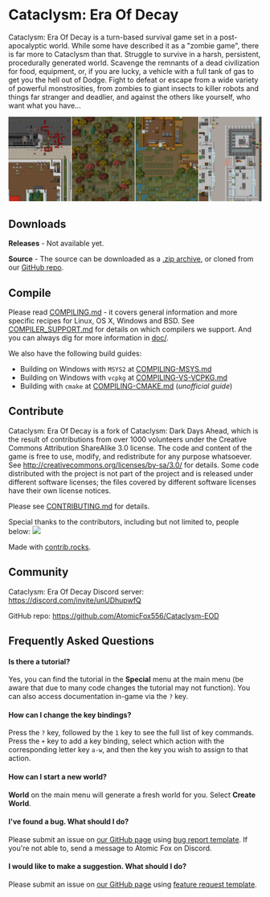 # Cataclysm: Era Of Decay

Cataclysm: Era Of Decay is a turn-based survival game set in a post-apocalyptic world. While some have described it as a "zombie game", there is far more to Cataclysm than that. Struggle to survive in a harsh, persistent, procedurally generated world. Scavenge the remnants of a dead civilization for food, equipment, or, if you are lucky, a vehicle with a full tank of gas to get you the hell out of Dodge. Fight to defeat or escape from a wide variety of powerful monstrosities, from zombies to giant insects to killer robots and things far stranger and deadlier, and against the others like yourself, who want what you have...

<p align="center">
    <img src="./data/screenshots/ultica-showcase-sep-2021.png" alt="Tileset: Ultica">
</p>

## Downloads

**Releases** - Not available yet.

**Source** - The source can be downloaded as a [.zip archive](https://github.com/AtomicFox556/Cataclysm-EOD/archive/master.zip), or cloned from our [GitHub repo](https://github.com/AtomicFox556/Cataclysm-EOD/).

## Compile

Please read [COMPILING.md](doc/COMPILING/COMPILING.md) - it covers general information and more specific recipes for Linux, OS X, Windows and BSD. See [COMPILER_SUPPORT.md](doc/COMPILING/COMPILER_SUPPORT.md) for details on which compilers we support. And you can always dig for more information in [doc/](https://github.com/AtomicFox556/Cataclysm-EOD/tree/master/doc).

We also have the following build guides:
* Building on Windows with `MSYS2` at [COMPILING-MSYS.md](doc/COMPILING/COMPILING-MSYS.md)
* Building on Windows with `vcpkg` at [COMPILING-VS-VCPKG.md](doc/COMPILING/COMPILING-VS-VCPKG.md)
* Building with `cmake` at [COMPILING-CMAKE.md](doc/COMPILING/COMPILING-CMAKE.md)  (*unofficial guide*)

## Contribute

Cataclysm: Era Of Decay is a fork of Cataclysm: Dark Days Ahead, which is the result of contributions from over 1000 volunteers under the Creative Commons Attribution ShareAlike 3.0 license. The code and content of the game is free to use, modify, and redistribute for any purpose whatsoever. See http://creativecommons.org/licenses/by-sa/3.0/ for details.
Some code distributed with the project is not part of the project and is released under different software licenses; the files covered by different software licenses have their own license notices.

Please see [CONTRIBUTING.md](https://github.com/AtomicFox556/Cataclysm-EOD/blob/master/doc/CONTRIBUTING.md) for details.

Special thanks to the contributors, including but not limited to, people below:
<a href="https://github.com/atomicfox556/cataclysm-eod/graphs/contributors">
  <img src="https://contrib.rocks/image?repo=atomicfox556/cataclysm-eod" />
</a>

Made with [contrib.rocks](https://contrib.rocks).

## Community

Cataclysm: Era Of Decay Discord server: https://discord.com/invite/unUDhupwfQ

GitHub repo:
https://github.com/AtomicFox556/Cataclysm-EOD

## Frequently Asked Questions

#### Is there a tutorial?

Yes, you can find the tutorial in the **Special** menu at the main menu (be aware that due to many code changes the tutorial may not function). You can also access documentation in-game via the `?` key.

#### How can I change the key bindings?

Press the `?` key, followed by the `1` key to see the full list of key commands. Press the `+` key to add a key binding, select which action with the corresponding letter key `a-w`, and then the key you wish to assign to that action.

#### How can I start a new world?

**World** on the main menu will generate a fresh world for you. Select **Create World**.

#### I've found a bug. What should I do?

Please submit an issue on [our GitHub page](https://github.com/AtomicFox556/Cataclysm-EOD/issues/) using [bug report template](https://github.com/AtomicFox556/Cataclysm-EOD/issues/new?template=bug_report.md). If you're not able to, send a message to Atomic Fox on Discord.


#### I would like to make a suggestion. What should I do?

Please submit an issue on [our GitHub page](https://github.com/AtomicFox556/Cataclysm-EOD/issues/) using [feature request template](https://github.com/AtomicFox556/Cataclysm-EOD/issues/new?template=feature_request.md).